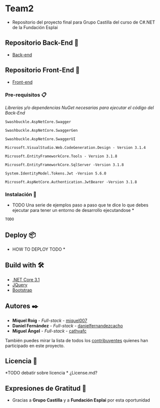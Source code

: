 # Team2 

* Repositorio del proyecto final para Grupo Castilla del curso de C#.NET de la Fundación Esplai 

## Repositorio Back-End 🚀

* [Back-end](https://github.com/cathvafc/Team2BackEnd)

## Repositorio Front-End 🚀

* [Front-end](https://github.com/cathvafc/Team2FrontEnd)

### Pre-requisitos 📋

*Librerías y/o dependencias NuGet necesarias para ejecutar el código del Back-End*

```
Swashbuckle.AspNetCore.Swagger 

Swashbuckle.AspNetCore.SwaggerGen

Swashbuckle.AspNetCore.SwaggerUI

Microsoft.VisualStudio.Web.CodeGeneration.Design - Version 3.1.4

Microsoft.EntityFrameworkCore.Tools - Version 3.1.8

Microsoft.EntityFrameworkCore.SqlServer -Version 3.1.8

System.IdentityModel.Tokens.Jwt -Version 5.6.0

Microsoft.AspNetCore.Authentication.JwtBearer -Version 3.1.8
```

### Instalación 🔧

* TODO Una serie de ejemplos paso a paso que te dice lo que debes ejecutar para tener un entorno de desarrollo ejecutandose *

```
TODO
```

## Deploy 📦

* HOW TO DEPLOY TODO *

## Build with 🛠️

* [.NET Core 3.1](https://docs.microsoft.com/es-es/dotnet/core/whats-new/dotnet-core-3-1)
* [JQuery](https://jquery.com/)
* [Bootstrap](https://getbootstrap.com/)

## Autores ✒️

* **Miquel Roig** - *Full-stack* - [miquel007](https://github.com/miquel007)
* **Daniel Fernández** - *Full-stack* - [danielfernandezcacho](https://github.com/danielfernandezcacho)
* **Miguel Ángel** - *Full-stack* - [cathvafc](https://github.com/cathvafc)

También puedes mirar la lista de todos los [contribuyentes](https://github.com/your/project/contributors) quíenes han participado en este proyecto. 

## Licencia 📄

*TODO debatir sobre licencia * ¿License.md?

## Expresiones de Gratitud 🎁

* Gracias a **Grupo Castilla** y a **Fundación Esplai** por esta oportunidad
